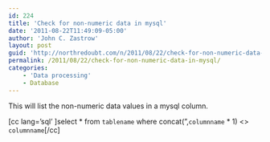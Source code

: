 ```yaml
---
id: 224
title: 'Check for non-numeric data in mysql'
date: '2011-08-22T11:49:09-05:00'
author: 'John C. Zastrow'
layout: post
guid: 'http://northredoubt.com/n/2011/08/22/check-for-non-numeric-data-in-mysql/'
permalink: /2011/08/22/check-for-non-numeric-data-in-mysql/
categories:
    - 'Data processing'
    - Database
---
```


This will list the non-numeric data values in a mysql column.

\[cc lang=’sql’ \]select \* from `tablename` where concat(”,`columnname` \* 1) &lt;&gt; `columnname`\[/cc\]

